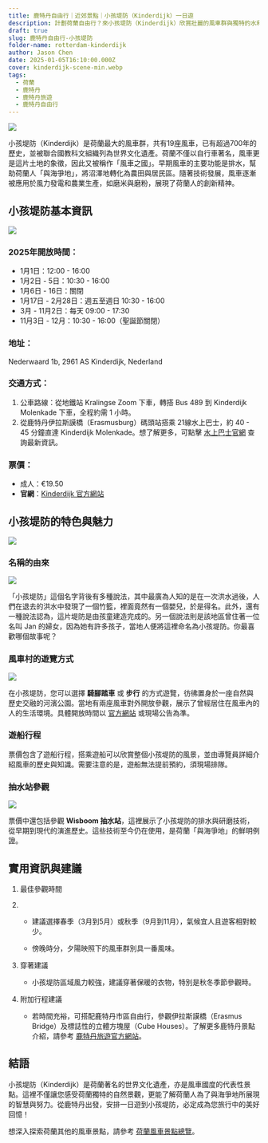 ```yaml
---
title: 鹿特丹自由行｜近郊景點｜小孩堤防（Kinderdijk）一日遊
description: 計劃荷蘭自由行？來小孩堤防（Kinderdijk）欣賞壯麗的風車群與獨特的水利工程，了解荷蘭人「與海爭地」的智慧技術！適合安排鹿特丹一日遊行程，交通、票價資訊詳盡呈現。
draft: true
slug: 鹿特丹自由行-小孩堤防
folder-name: rotterdam-kinderdijk
author: Jason Chen
date: 2025-01-05T16:10:00.000Z
cover: kinderdijk-scene-min.webp
tags:
  - 荷蘭
  - 鹿特丹
  - 鹿特丹旅遊
  - 鹿特丹自由行
---
```

![](kinderdijk-scene-min.webp)

小孩堤防（Kinderdijk）是荷蘭最大的風車群，共有19座風車，已有超過700年的歷史，並被聯合國教科文組織列為世界文化遺產。荷蘭不僅以自行車著名，風車更是這片土地的象徵，因此又被稱作「風車之國」。早期風車的主要功能是排水，幫助荷蘭人「與海爭地」，將沼澤地轉化為農田與居民區。隨著技術發展，風車逐漸被應用於風力發電和農業生產，如磨米與磨粉，展現了荷蘭人的創新精神。

## 小孩堤防基本資訊

![](kinderdijk-lake-and-windmills-min.webp)

### 2025年開放時間：

* 1月1日：12:00 - 16:00
* 1月2日 - 5日：10:30 - 16:00
* 1月6日 - 16日：關閉
* 1月17日 - 2月28日：週五至週日 10:30 - 16:00
* 3月 - 11月2日：每天 09:00 - 17:30
* 11月3日 - 12月：10:30 - 16:00（聖誕節關閉）

### 地址：

Nederwaard 1b, 2961 AS Kinderdijk, Nederland

### 交通方式：

1. 公車路線：從地鐵站 Kralingse Zoom 下車，轉搭 Bus 489 到 Kinderdijk Molenkade 下車，全程約需 1 小時。
2. 從鹿特丹伊拉斯謨橋（Erasmusburg）碼頭站搭乘 21線水上巴士，約 40 - 45 分鐘直達 Kinderdijk Molenkade。想了解更多，可點擊 [水上巴士官網](https://www.waterbus.nl) 查詢最新資訊。

### 票價：

* 成人：€19.50
* **官網**：[Kinderdijk 官方網站](https://kinderdijk.nl)

## 小孩堤防的特色與魅力

![](kinderdijk-windmills-min.webp)

### 名稱的由來

![](kinderdijk-roads-min.webp)

「小孩堤防」這個名字背後有多種說法，其中最廣為人知的是在一次洪水過後，人們在退去的洪水中發現了一個竹籃，裡面竟然有一個嬰兒，於是得名。此外，還有一種說法認為，這片堤防是由孩童建造完成的。另一個說法則是該地區曾住著一位名叫 Jan 的婦女，因為她有許多孩子，當地人便將這裡命名為小孩堤防。你最喜歡哪個故事呢？

### 風車村的遊覽方式

![](house-interior-in-kinderdijk-min.webp)

在小孩堤防，您可以選擇 **騎腳踏車** 或 **步行** 的方式遊覽，彷彿置身於一座自然與歷史交融的河濱公園。當地有兩座風車對外開放參觀，展示了曾經居住在風車內的人的生活環境。具體開放時間以 [官方網站](https://kinderdijk.nl) 或現場公告為準。

### 遊船行程

票價包含了遊船行程，搭乘遊船可以欣賞整個小孩堤防的風景，並由導覽員詳細介紹風車的歷史與知識。需要注意的是，遊船無法提前預約，須現場排隊。

### 抽水站參觀

![](kinderdijk-wisboom-pumping-station-min.webp)

票價中還包括參觀 **Wisboom 抽水站**，這裡展示了小孩堤防的排水與研磨技術，從早期到現代的演進歷史。這些技術至今仍在使用，是荷蘭「與海爭地」的鮮明例證。

## 實用資訊與建議

1. 最佳參觀時間
2. * 建議選擇春季（3月到5月）或秋季（9月到11月），氣候宜人且遊客相對較少。

   * 傍晚時分，夕陽映照下的風車群別具一番風味。
3. 穿著建議

   * 小孩堤防區域風力較強，建議穿著保暖的衣物，特別是秋冬季節參觀時。
4. 附加行程建議

   * 若時間充裕，可搭配鹿特丹市區自由行，參觀伊拉斯謨橋（Erasmus Bridge）及標誌性的立體方塊屋（Cube Houses）。了解更多鹿特丹景點介紹，請參考 [鹿特丹旅遊官方網站](https://www.rotterdam.info)。

## 結語

小孩堤防（Kinderdijk）是荷蘭著名的世界文化遺產，亦是風車國度的代表性景點。這裡不僅讓您感受荷蘭獨特的自然景觀，更能了解荷蘭人為了與海爭地所展現的智慧與努力。從鹿特丹出發，安排一日遊到小孩堤防，必定成為您旅行中的美好回憶！

想深入探索荷蘭其他的風車景點，請參考 [荷蘭風車景點總覽](<>)。
